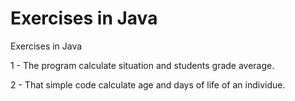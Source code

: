 # Exercises in Java
 Exercises in Java

1 - The program calculate situation and students grade average.

2 - That simple code calculate age and days of life of an individue.
